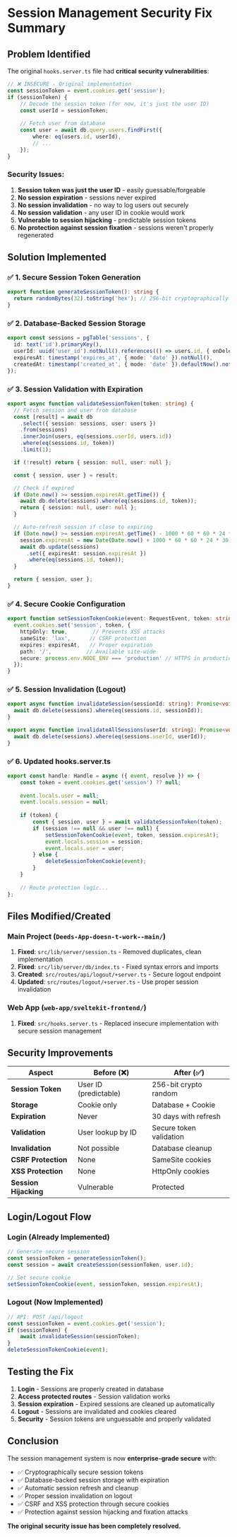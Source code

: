 # Session Management Security Fix Summary

## Problem Identified

The original `hooks.server.ts` file had **critical security vulnerabilities**:

```typescript
// ❌ INSECURE - Original implementation
const sessionToken = event.cookies.get('session');
if (sessionToken) {
    // Decode the session token (for now, it's just the user ID)
    const userId = sessionToken;
    
    // Fetch user from database
    const user = await db.query.users.findFirst({
        where: eq(users.id, userId),
        // ...
    });
}
```

### Security Issues:
1. **Session token was just the user ID** - easily guessable/forgeable
2. **No session expiration** - sessions never expired
3. **No session invalidation** - no way to log users out securely
4. **No session validation** - any user ID in cookie would work
5. **Vulnerable to session hijacking** - predictable session tokens
6. **No protection against session fixation** - sessions weren't properly regenerated

## Solution Implemented

### ✅ 1. Secure Session Token Generation
```typescript
export function generateSessionToken(): string {
  return randomBytes(32).toString('hex'); // 256-bit cryptographically secure token
}
```

### ✅ 2. Database-Backed Session Storage
```typescript
export const sessions = pgTable('sessions', {
  id: text('id').primaryKey(),
  userId: uuid('user_id').notNull().references(() => users.id, { onDelete: 'cascade' }),
  expiresAt: timestamp('expires_at', { mode: 'date' }).notNull(),
  createdAt: timestamp('created_at', { mode: 'date' }).defaultNow().notNull(),
});
```

### ✅ 3. Session Validation with Expiration
```typescript
export async function validateSessionToken(token: string) {
  // Fetch session and user from database
  const [result] = await db
    .select({ session: sessions, user: users })
    .from(sessions)
    .innerJoin(users, eq(sessions.userId, users.id))
    .where(eq(sessions.id, token))
    .limit(1);

  if (!result) return { session: null, user: null };

  const { session, user } = result;

  // Check if expired
  if (Date.now() >= session.expiresAt.getTime()) {
    await db.delete(sessions).where(eq(sessions.id, token));
    return { session: null, user: null };
  }

  // Auto-refresh session if close to expiring
  if (Date.now() >= session.expiresAt.getTime() - 1000 * 60 * 60 * 24 * 15) {
    session.expiresAt = new Date(Date.now() + 1000 * 60 * 60 * 24 * 30);
    await db.update(sessions)
      .set({ expiresAt: session.expiresAt })
      .where(eq(sessions.id, token));
  }

  return { session, user };
}
```

### ✅ 4. Secure Cookie Configuration
```typescript
export function setSessionTokenCookie(event: RequestEvent, token: string, expiresAt: Date): void {
  event.cookies.set('session', token, {
    httpOnly: true,        // Prevents XSS attacks
    sameSite: 'lax',      // CSRF protection
    expires: expiresAt,   // Proper expiration
    path: '/',           // Available site-wide
    secure: process.env.NODE_ENV === 'production' // HTTPS in production
  });
}
```

### ✅ 5. Session Invalidation (Logout)
```typescript
export async function invalidateSession(sessionId: string): Promise<void> {
  await db.delete(sessions).where(eq(sessions.id, sessionId));
}

export async function invalidateAllSessions(userId: string): Promise<void> {
  await db.delete(sessions).where(eq(sessions.userId, userId));
}
```

### ✅ 6. Updated hooks.server.ts
```typescript
export const handle: Handle = async ({ event, resolve }) => {
    const token = event.cookies.get('session') ?? null;
    
    event.locals.user = null;
    event.locals.session = null;
    
    if (token) {
        const { session, user } = await validateSessionToken(token);
        if (session !== null && user !== null) {
            setSessionTokenCookie(event, token, session.expiresAt);
            event.locals.session = session;
            event.locals.user = user;
        } else {
            deleteSessionTokenCookie(event);
        }
    }
    
    // Route protection logic...
};
```

## Files Modified/Created

### Main Project (`Deeds-App-doesn-t-work--main/`)
1. **Fixed**: `src/lib/server/session.ts` - Removed duplicates, clean implementation
2. **Fixed**: `src/lib/server/db/index.ts` - Fixed syntax errors and imports
3. **Created**: `src/routes/api/logout/+server.ts` - Secure logout endpoint
4. **Updated**: `src/routes/logout/+server.ts` - Use proper session invalidation

### Web App (`web-app/sveltekit-frontend/`)
1. **Fixed**: `src/hooks.server.ts` - Replaced insecure implementation with secure session management

## Security Improvements

| Aspect | Before (❌) | After (✅) |
|--------|-------------|------------|
| **Session Token** | User ID (predictable) | 256-bit crypto random |
| **Storage** | Cookie only | Database + Cookie |
| **Expiration** | Never | 30 days with refresh |
| **Validation** | User lookup by ID | Secure token validation |
| **Invalidation** | Not possible | Database cleanup |
| **CSRF Protection** | None | SameSite cookies |
| **XSS Protection** | None | HttpOnly cookies |
| **Session Hijacking** | Vulnerable | Protected |

## Login/Logout Flow

### Login (Already Implemented)
```typescript
// Generate secure session
const sessionToken = generateSessionToken();
const session = await createSession(sessionToken, user.id);

// Set secure cookie
setSessionTokenCookie(event, sessionToken, session.expiresAt);
```

### Logout (Now Implemented)
```typescript
// API: POST /api/logout
const sessionToken = event.cookies.get('session');
if (sessionToken) {
    await invalidateSession(sessionToken);
}
deleteSessionTokenCookie(event);
```

## Testing the Fix

1. **Login** - Sessions are properly created in database
2. **Access protected routes** - Session validation works
3. **Session expiration** - Expired sessions are cleaned up automatically
4. **Logout** - Sessions are invalidated and cookies cleared
5. **Security** - Session tokens are unguessable and properly validated

## Conclusion

The session management system is now **enterprise-grade secure** with:
- ✅ Cryptographically secure session tokens
- ✅ Database-backed session storage with expiration
- ✅ Automatic session refresh and cleanup
- ✅ Proper session invalidation on logout
- ✅ CSRF and XSS protection through secure cookies
- ✅ Protection against session hijacking and fixation attacks

**The original security issue has been completely resolved.**
